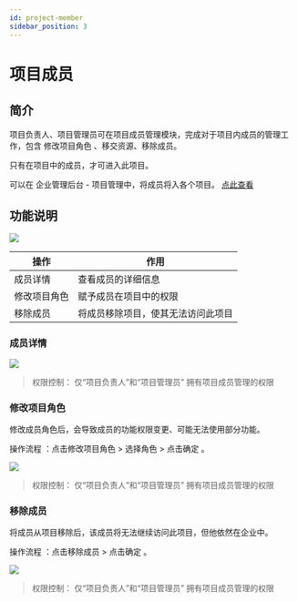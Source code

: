 ```yaml
---
id: project-member
sidebar_position: 3
---
```


# 项目成员

## 简介[](#jian-jie)

项目负责人、项目管理员可在项目成员管理模块，完成对于项目内成员的管理工作，包含 修改项目角色 、移交资源、移除成员。

只有在项目中的成员，才可进入此项目。

可以在 企业管理后台 - 项目管理中，将成员将入各个项目。 [点此查看](https://app.gitbook.com/@growingio/s/op/~/drafts/-MMuEk7ax0sRi_esMUzn/v/v20201200/product-manual/qi-ye-guan-li-hou-tai/zhan-dian-guan-li/cheng-yuan-pei-zhi)​


## 功能说明[](#gong-neng-shuo-ming)

![](https://3953104361-files.gitbook.io/~/files/v0/b/gitbook-legacy-files/o/assets%2F-M2qbZInaXgdm8kkNosp%2F-MkGt2ZMYX5u3wKvOeja%2F-MkGtPls5AviqjgP6tLl%2Fimage.png?alt=media&token=92652f3e-aecc-4f01-ab8c-e59518b1b6b6)

| 操作  | 作用  |
| --- | --- |
| 成员详情 | 查看成员的详细信息 |
| 修改项目角色 | 赋予成员在项目中的权限 |
| 移除成员 | 将成员移除项目，使其无法访问此项目 |


### 成员详情[](#cheng-yuan-xiang-qing)

![](https://3953104361-files.gitbook.io/~/files/v0/b/gitbook-legacy-files/o/assets%2F-M2qbZInaXgdm8kkNosp%2F-MkGt2ZMYX5u3wKvOeja%2F-MkGtrIC6bjVCqScV6zn%2Fimage.png?alt=media&token=a978a3ff-eddb-47ad-ad66-98e82de9e3fd)

> 权限控制： 仅“项目负责人”和“项目管理员” 拥有项目成员管理的权限


### 修改项目角色[](#xiu-gai-xiang-mu-jiao-se)

修改成员角色后，会导致成员的功能权限变更、可能无法使用部分功能。

操作流程 ：点击修改项目角色 > 选择角色 > 点击确定 。

![](https://3953104361-files.gitbook.io/~/files/v0/b/gitbook-legacy-files/o/assets%2F-M2qbZInaXgdm8kkNosp%2F-MkGt2ZMYX5u3wKvOeja%2F-MkGuIqjzLRCrVBS42IQ%2Fimage.png?alt=media&token=dde3d4e9-fc4c-4c89-b561-a4b4a17db833)

> 权限控制： 仅“项目负责人”和“项目管理员” 拥有项目成员管理的权限


### 移除成员[](#yi-chu-cheng-yuan)

将成员从项目移除后，该成员将无法继续访问此项目，但他依然在企业中。

操作流程 ：点击移除成员 > 点击确定 。

![](https://3953104361-files.gitbook.io/~/files/v0/b/gitbook-legacy-files/o/assets%2F-M2qbZInaXgdm8kkNosp%2F-MkGt2ZMYX5u3wKvOeja%2F-MkGufp7yyefHOZnz52G%2Fimage.png?alt=media&token=aca5a451-9302-4375-b3ca-e7b191110fab)

> 权限控制： 仅“项目负责人”和“项目管理员” 拥有项目成员管理的权限
